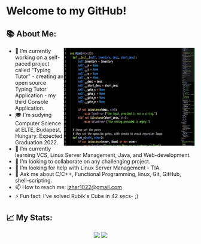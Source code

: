 # Welcome to my GitHub! 
## 📚 About Me:
<a href="https://github.com/izitPro/"><img align="right" width="350" height="263" src="https://github.com/izitPro/izitPro/blob/master/misc/prof.gif"></a>
  - 🔭 I’m currently working on a self-paced project called "Typing Tutor" - creating an open source Typing Tutor Application - my third Console Application.
  - 🎓 I'm sudying Computer Science at ELTE, Budapest, Hungary. Expected Graduation 2022. 
  - 🌱 I’m currently learning VCS, Linux Server Management, Java, and Web-development. 
  - 👯 I’m looking to collaborate on any challenging project. 
  - 🤔 I’m looking for help with Linux Server Management - TIA.
  - 💬 Ask me about C/C++, Functional Programming, linux, Git, GitHub, shell-scripting.
  - 📫 How to reach me: izhar1022@gmail.com
  - ⚡ Fun fact: I've solved Rubik's Cube in 42 secs- ;)

## 📈 My Stats:
<p align="center">
<a href="https://github-readme-stats.vercel.app/api?username=izitPro&count_private=true&show_icons=true&theme=gruvbox">
  <img src="https://github-readme-stats.vercel.app/api?username=izitPro&count_private=true&show_icons=true&theme=gruvbox" /></a>
<a href="https://github.com/izitPro/">
  <img width = "40%"src="https://github-readme-stats.vercel.app/api/top-langs/?username=izitPro&layout=compact&theme=gruvbox" /></a>
  
<p>&nbsp;</p>
